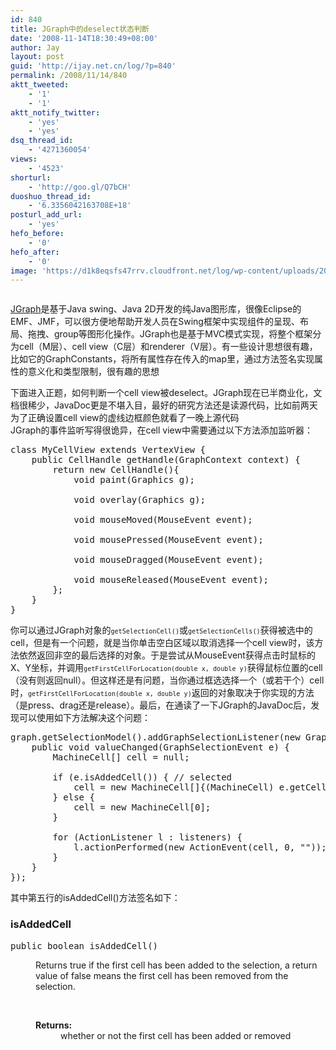```yaml
---
id: 840
title: JGraph中的deselect状态判断
date: '2008-11-14T18:30:49+08:00'
author: Jay
layout: post
guid: 'http://ijay.net.cn/log/?p=840'
permalink: /2008/11/14/840
aktt_tweeted:
    - '1'
    - '1'
aktt_notify_twitter:
    - 'yes'
    - 'yes'
dsq_thread_id:
    - '4271360054'
views:
    - '4523'
shorturl:
    - 'http://goo.gl/Q7bCH'
duoshuo_thread_id:
    - '6.3356042163708E+18'
posturl_add_url:
    - 'yes'
hefo_before:
    - '0'
hefo_after:
    - '0'
image: 'https://d1k8eqsfs47rrv.cloudfront.net/log/wp-content/uploads/2021/02/jgrapht-logo-transparent-cropped.png'
---
```


<!-- wp:image {"id":17379,"sizeSlug":"large","linkDestination":"attachment"} -->
<figure class="wp-block-image size-large"><a href="https://www.jayxu.com/2008/11/14/840/jgrapht-logo-transparent-cropped-2"><img src="https://www.jayxu.com/log/wp-content/uploads/2021/02/jgrapht-logo-transparent-cropped-1280x709.png" alt="" class="wp-image-17379"/></a></figure>
<!-- /wp:image -->

<!-- wp:paragraph -->
<p><a href="http://www.jgraph.com/" target="_blank" rel="noopener">JGraph</a>是基于Java swing、Java 2D开发的纯Java图形库，很像Eclipse的EMF、JMF，可以很方便地帮助开发人员在Swing框架中实现组件的呈现、布局、拖拽、group等图形化操作。JGraph也是基于MVC模式实现，将整个框架分为cell（M层）、cell view（C层）和renderer（V层）。有一些设计思想很有趣，比如它的GraphConstants，将所有属性存在传入的map里，通过方法签名实现属性的意义化和类型限制，很有趣的思想</p>
<!-- /wp:paragraph -->

<!-- wp:paragraph -->
<p>下面进入正题，如何判断一个cell view被deselect。JGraph现在已半商业化，文档很稀少，JavaDoc更是不堪入目，最好的研究方法还是读源代码，比如前两天为了正确设置cell view的虚线边框颜色就看了一晚上源代码<br>JGraph的事件监听写得很诡异，在cell view中需要通过以下方法添加监听器：</p>
<!-- /wp:paragraph -->

<!-- wp:enlighter/codeblock -->
<pre class="EnlighterJSRAW" data-enlighter-language="generic" data-enlighter-theme="" data-enlighter-highlight="" data-enlighter-linenumbers="" data-enlighter-lineoffset="" data-enlighter-title="" data-enlighter-group="">class MyCellView extends VertexView {
    public CellHandle getHandle(GraphContext context) {
        return new CellHandle(){
            void paint(Graphics g);

            void overlay(Graphics g);

            void mouseMoved(MouseEvent event);

            void mousePressed(MouseEvent event);

            void mouseDragged(MouseEvent event);

            void mouseReleased(MouseEvent event);
        };
    }
}</pre>
<!-- /wp:enlighter/codeblock -->

<!-- wp:paragraph -->
<p>你可以通过JGraph对象的<code><code data-enlighter-language="java" class="EnlighterJSRAW">getSelectionCell()</code></code>或<code><code data-enlighter-language="java" class="EnlighterJSRAW">getSelectionCells()</code></code>获得被选中的cell，但是有一个问题，就是当你单击空白区域以取消选择一个cell view时，该方法依然返回非空的最后选择的对象。于是尝试从MouseEvent获得点击时鼠标的X、Y坐标，并调用<code><code data-enlighter-language="java" class="EnlighterJSRAW">getFirstCellForLocation(double x, double y)</code></code>获得鼠标位置的cell（没有则返回null）。但这样还是有问题，当你通过框选选择一个（或若干个）cell时，<code><code data-enlighter-language="java" class="EnlighterJSRAW">getFirstCellForLocation(double x, double y)</code></code>返回的对象取决于你实现的方法（是press、drag还是release）。最后，在通读了一下JGraph的JavaDoc后，发现可以使用如下方法解决这个问题：</p>
<!-- /wp:paragraph -->

<!-- wp:enlighter/codeblock -->
<pre class="EnlighterJSRAW" data-enlighter-language="generic" data-enlighter-theme="" data-enlighter-highlight="" data-enlighter-linenumbers="" data-enlighter-lineoffset="" data-enlighter-title="" data-enlighter-group="">graph.getSelectionModel().addGraphSelectionListener(new GraphSelectionListener() {
    public void valueChanged(GraphSelectionEvent e) {
        MachineCell[] cell = null;

        if (e.isAddedCell()) { // selected
            cell = new MachineCell[]{(MachineCell) e.getCell()};
        } else {
            cell = new MachineCell[0];
        }

        for (ActionListener l : listeners) {
            l.actionPerformed(new ActionEvent(cell, 0, ""));
        }
    }
});</pre>
<!-- /wp:enlighter/codeblock -->

<!-- wp:paragraph -->
<p>其中第五行的isAddedCell()方法签名如下：</p>
<!-- /wp:paragraph -->

<!-- wp:heading {"level":3} -->
<h3>isAddedCell</h3>
<!-- /wp:heading -->

<!-- wp:enlighter/codeblock {"language":"java","linenumbers":"false"} -->
<pre class="EnlighterJSRAW" data-enlighter-language="java" data-enlighter-theme="" data-enlighter-highlight="" data-enlighter-linenumbers="false" data-enlighter-lineoffset="" data-enlighter-title="" data-enlighter-group="">public boolean isAddedCell()</pre>
<!-- /wp:enlighter/codeblock -->

<!-- wp:html -->
<dl>
<dd>Returns true if the first cell has been added to the selection, a return value of false means the first cell has been removed from the selection.
<p>&nbsp;</p>
</dd>
<dd>
<dl>
<dt><strong>Returns:</strong></dt>
<dd>whether or not the first cell has been added or removed</dd>
</dl>
</dd>
</dl>
<!-- /wp:html -->